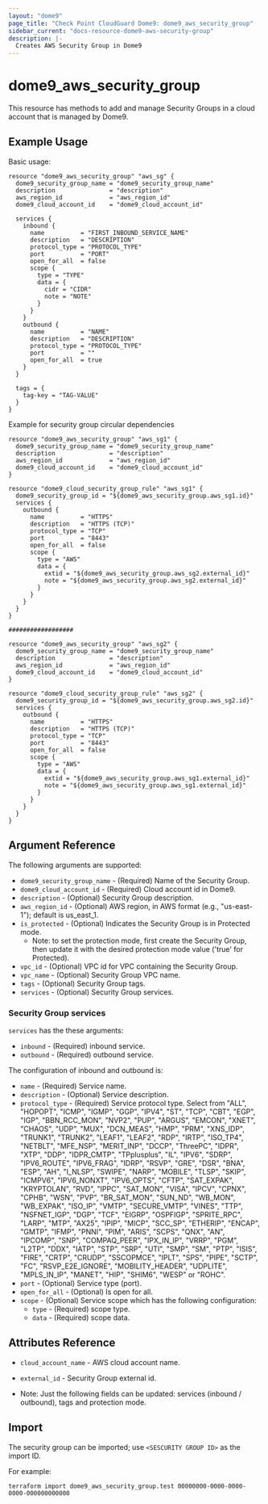 ```yaml
---
layout: "dome9"
page_title: "Check Point CloudGuard Dome9: dome9_aws_security_group"
sidebar_current: "docs-resource-dome9-aws-security-group"
description: |-
  Creates AWS Security Group in Dome9
---
```


# dome9_aws_security_group

This resource has methods to add and manage Security Groups in a cloud account that is managed by Dome9.

## Example Usage

Basic usage:

```hcl
resource "dome9_aws_security_group" "aws_sg" {
  dome9_security_group_name = "dome9_security_group_name"
  description               = "description"
  aws_region_id             = "aws_region_id"
  dome9_cloud_account_id    = "dome9_cloud_account_id"
  
  services {
    inbound {
      name          = "FIRST_INBOUND_SERVICE_NAME"
      description   = "DESCRIPTION"
      protocol_type = "PROTOCOL_TYPE"
      port          = "PORT"
      open_for_all  = false
      scope {
        type = "TYPE"
        data = {
          cidr = "CIDR"
          note = "NOTE"
        }
      }
    }
    outbound {
      name          = "NAME"
      description   = "DESCRIPTION"
      protocol_type = "PROTOCOL_TYPE"
      port          = ""
      open_for_all  = true
    }
  }

  tags = {
    tag-key = "TAG-VALUE"
  }
}

```

Example for security group circular dependencies

```hcl
resource "dome9_aws_security_group" "aws_sg1" {
  dome9_security_group_name = "dome9_security_group_name"
  description               = "description"
  aws_region_id             = "aws_region_id"
  dome9_cloud_account_id    = "dome9_cloud_account_id"
}

resource "dome9_cloud_security_group_rule" "aws_sg1" {
  dome9_security_group_id = "${dome9_aws_security_group.aws_sg1.id}"
  services {
    outbound {
      name          = "HTTPS"
      description   = "HTTPS (TCP)"
      protocol_type = "TCP"
      port          = "8443"
      open_for_all  = false
      scope {
        type = "AWS"
        data = {
          extid = "${dome9_aws_security_group.aws_sg2.external_id}"
          note = "${dome9_aws_security_group.aws_sg2.external_id}"
        }
      }
    }
  }
}

##################

resource "dome9_aws_security_group" "aws_sg2" {
  dome9_security_group_name = "dome9_security_group_name"
  description               = "description"
  aws_region_id             = "aws_region_id"
  dome9_cloud_account_id    = "dome9_cloud_account_id"
}

resource "dome9_cloud_security_group_rule" "aws_sg2" {
  dome9_security_group_id = "${dome9_aws_security_group.aws_sg2.id}"
  services {
    outbound {
      name          = "HTTPS"
      description   = "HTTPS (TCP)"
      protocol_type = "TCP"
      port          = "8443"
      open_for_all  = false
      scope {
        type = "AWS"
        data = {
          extid = "${dome9_aws_security_group.aws_sg1.external_id}"
          note = "${dome9_aws_security_group.aws_sg1.external_id}"
        }
      }
    }
  }
}

```
## Argument Reference

The following arguments are supported:

* `dome9_security_group_name` - (Required) Name of the Security Group.
* `dome9_cloud_account_id` - (Required) Cloud account id in Dome9.
* `description` - (Optional) Security Group description.
* `aws_region_id` - (Optional) AWS region, in AWS format (e.g., "us-east-1"); default is us_east_1.
* `is_protected` - (Optional) Indicates the Security Group is in Protected mode.
    * Note: to set the protection mode, first create the Security Group, then update it with the desired protection mode value ('true' for Protected).
* `vpc_id` - (Optional) VPC id for VPC containing the Security Group.
* `vpc_name` - (Optional) Security Group VPC name.
* `tags` - (Optional) Security Group tags.
* `services` - (Optional) Security Group services.

### Security Group services

`services` has the these arguments:

* `inbound` - (Required) inbound service.
* `outbound` - (Required) outbound service. 

The configuration of inbound and outbound is:
   * `name` - (Required) Service name.
   * `description` - (Optional) Service description.
   * `protocol_type` - (Required) Service protocol type. Select from "ALL", "HOPOPT", "ICMP", "IGMP", "GGP", "IPV4", "ST", "TCP", "CBT", "EGP", "IGP", "BBN_RCC_MON", "NVP2", "PUP", "ARGUS", "EMCON", "XNET", "CHAOS", "UDP", "MUX", "DCN_MEAS", "HMP", "PRM", "XNS_IDP", "TRUNK1", "TRUNK2", "LEAF1", "LEAF2", "RDP", "IRTP", "ISO_TP4", "NETBLT", "MFE_NSP", "MERIT_INP", "DCCP", "ThreePC", "IDPR", "XTP", "DDP", "IDPR_CMTP", "TPplusplus", "IL", "IPV6", "SDRP", "IPV6_ROUTE", "IPV6_FRAG", "IDRP", "RSVP", "GRE", "DSR", "BNA", "ESP", "AH", "I_NLSP", "SWIPE", "NARP", "MOBILE", "TLSP", "SKIP", "ICMPV6", "IPV6_NONXT", "IPV6_OPTS", "CFTP", "SAT_EXPAK", "KRYPTOLAN", "RVD", "IPPC", "SAT_MON", "VISA", "IPCV", "CPNX", "CPHB", "WSN", "PVP", "BR_SAT_MON", "SUN_ND", "WB_MON", "WB_EXPAK", "ISO_IP", "VMTP", "SECURE_VMTP", "VINES", "TTP", "NSFNET_IGP", "DGP", "TCF", "EIGRP", "OSPFIGP", "SPRITE_RPC", "LARP", "MTP", "AX25", "IPIP", "MICP", "SCC_SP", "ETHERIP", "ENCAP", "GMTP", "IFMP", "PNNI", "PIM", "ARIS", "SCPS", "QNX", "AN", "IPCOMP", "SNP", "COMPAQ_PEER", "IPX_IN_IP", "VRRP", "PGM", "L2TP", "DDX", "IATP", "STP", "SRP", "UTI", "SMP", "SM", "PTP", "ISIS", "FIRE", "CRTP", "CRUDP", "SSCOPMCE", "IPLT", "SPS", "PIPE", "SCTP", "FC", "RSVP_E2E_IGNORE", "MOBILITY_HEADER", "UDPLITE", "MPLS_IN_IP", "MANET", "HIP", "SHIM6", "WESP" or "ROHC".
   * `port` - (Optional) Service type (port).
   * `open_for_all` - (Optional) Is open for all.
   * `scope` - (Optional) Service scope which has the following configuration:
      * `type` - (Required) scope type.
      * `data` - (Required) scope data.
        
## Attributes Reference

* `cloud_account_name` - AWS cloud account name.
* `external_id` - Security Group external id.

* Note: Just the following fields can be updated: services (inbound / outbound), tags and protection mode. 
## Import

The security group can be imported; use `<SESCURITY GROUP ID>` as the import ID. 

For example:

```shell
terraform import dome9_aws_security_group.test 00000000-0000-0000-0000-000000000000
```
